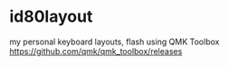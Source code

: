# id80layout
my personal keyboard layouts,
flash using QMK Toolbox https://github.com/qmk/qmk_toolbox/releases
